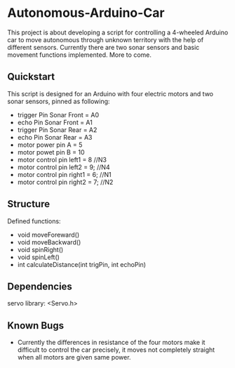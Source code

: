 # Autonomous-Arduino-Car
This project is about developing a script for controlling a 4-wheeled Arduino
car to move autonomous through unknown territory with the help of different sensors. Currently there are two sonar sensors and basic movement functions implemented. More to come.

## Quickstart
This script is designed for an Arduino with four electric motors and two sonar
sensors, pinned as following:
-   trigger Pin Sonar Front = A0
-   echo Pin Sonar Front = A1
-   trigger Pin Sonar Rear = A2
-   echo Pin Sonar Rear = A3
-   motor power pin A = 5
-   motor powet pin B = 10
-   motor control pin left1 = 8 //N3
-   motor control pin left2 = 9; //N4
-   motor control pin right1 = 6; //N1
-   motor control pin right2 = 7; //N2

## Structure
Defined functions:
- void moveForeward()
- void moveBackward()
- void spinRight()
- void spinLeft()
- int calculateDistance(int trigPin, int echoPin)

## Dependencies

servo library: <Servo.h>

## Known Bugs
* Currently the differences in resistance of the four motors make it difficult
  to control the car precisely, it moves not completely straight when all
  motors are given same power.
